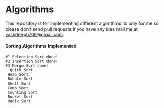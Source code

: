 # Algorithms
This repository is for implementing different algorithms its only for me so please don't send pull requests if you have any idea mail me at yashdeeph709@gmail.com.

#### Sorting Algorithms Implemented
	#1 Selection Sort done!
	#2 Insertion Sort done!
	#3 Merge Sort done!
	  Quick Sort
	 Heap Sort
	 Bubble Sort
	 Shell Sort
	 Comb Sort
	 Counting Sort 
	 Bucket Sort
	 Radix Sort